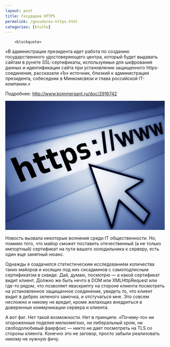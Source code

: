 ```yaml
---
layout: post
title: Государев HTTPS
permalink: /gosudarev-https.html
categories: [ktulhu]
---
```



		<blockquote>
&#171;В администрации президента идет работа по созданию государственного удостоверяющего центра, который будет выдавать сайтам в рунете SSL-сертификаты, используемые для шифрования данных и идентификации сайта при установлении защищенного https-соединения, рассказали &#171;Ъ&#187; источник, близкий к администрации президента, собеседник в Минкомсвязи и глава российской IT-компании.&#187;


Подробнее: http://www.kommersant.ru/doc/2916742
</blockquote>


![_config.yml](/images/ktulhu/gosudarev-https-1.jpg)



Новость вызвала некоторые волнения среди IT общественности. Но, помимо того, что майор сможет поставить отечественный (а не только импортный) сертификат на пути вашего холодильника к серверу, есть один еще занятный нюанс.


Однажды я озадачился статистическим исследованием количества таких майоров и косящих под них сисадминов с самоподписным сертификатом в сквиде. Дай, думаю, посмотрю &#8212; а какой сертификат видит клиент. Должно же быть нечто в DOM или XMLHttpRequest или где-то рядом, что позволяет яваскрипту на стороне клиента посмотреть на установленное защищенное соединение, увидеть то, что клиент видит в дебрях зеленого замочка, и отстучаться мне. Это совсем несложно и никому не вредит, кроме желающих внедриться в доверенные коммуникации сервера и клиента.


А вот фиг. Нет такой возможности. Нет в принципе. «Почему-то» ни огороженные поделия мелкомягких, ни либеральный хром, ни свободолюбивый фаирфокс — никто не дает посмотреть на TLS со стороны клиента. Конечно это не заговор, просто забыли реализовать никому не нужную фичу.

			